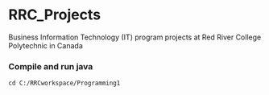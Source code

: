 # RRC_Projects
Business Information Technology (IT) program projects at Red River College Polytechnic in Canada


### Compile and run java

```
cd C:/RRCworkspace/Programming1
```
